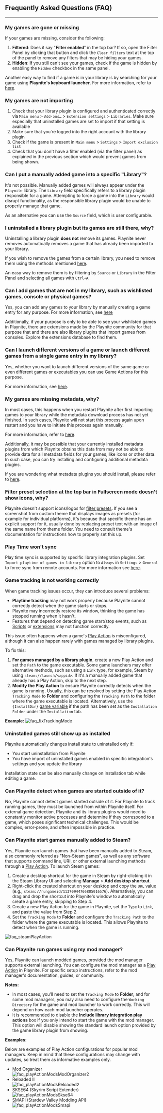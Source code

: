 ## Frequently Asked Questions (FAQ)
---------------------

### My games are gone or missing

If your games are missing, consider the following:

1. **Filtered**: Does it say "**Filter enabled**" in the top bar? If so, open the Filter Panel by clicking that button and click the `Clear filters` text at the top of the panel to remove any filters that may be hiding your games.
2. **Hidden**: If you still can't see your games, check if the game is hidden by enabling the `Hidden` checkbox in the same panel.

Another easy way to find if a game is in your library is by searching for your game using **Playnite's keyboard launcher**. For more information, refer to [here](../../features/keyboardLauncher.md).

### My games are not importing

1. Check that your library plugin is configured and authenticated correctly via `Main menu` > `Add-ons…` > `Extension settings` > `Libraries`. Make sure especially that uninstalled games are set to import if that setting is available
2. Make sure that you're logged into the right account with the library plugin
3. Check if the game is present in `Main menu` > `Settings` > `Import exclusion list`
4. Check that you don't have a filter enabled (via the filter panel) as explained in the previous section which would prevent games from being shown.

### Can I put a manually added game into a specific "Library"?

It's not possible. Manually added games will always appear under the `Playnite` library. The `Library` field specifically refers to a library plugin responsible for a game. Attempting to force a game into the `Library` would disrupt functionality, as the responsible library plugin would be unable to properly manage that game.

As an alternative you can use the `Source` field, which is user configurable.

### I uninstalled a library plugin but its games are still there, why?

Uninstalling a library plugin **does not** remove its games. Playnite never removes automatically removes a game that has already been imported to your library.

If you wish to remove the games from a certain library, you need to remove them using the methods mentioned [here](removingGames.md).

An easy way to remove them is by filtering by `Source` or `Library` in the Filter Panel and selecting all games with `Ctrl+A`.

### Can I add games that are not in my library, such as wishlisted games, console or physical games?

Yes, you can add any games to your library by manually creating a game entry for any purpose. For more information, see [here](addingGames.md#manually)

Additionally, if your purpose is only to be able to see your wishlisted games in Playnite, there are extensions made by the Playnite community for that purpose that and there are also library plugins that import games from consoles. Explore the extensions database to find them.

### Can I launch different versions of a game or launch different games from a single game entry in my library?

Yes, whether you want to launch different versions of the same game or even different games or executables you can use Game Actions for this purpose.

For more information, see [here](gameActions.md).

### My games are missing metadata, why?

In most cases, this happens when you restart Playnite after first importing games to your library while the metadata download process has not yet finished. In such cases, Playnite will not start this process again upon restart and you have to initiate this process again manually.

For more information, refer to [here](metadata.md#updating-game-metadata).

Additionally, it may be possible that your currently installed metadata plugins from which Playnite obtains this data from may not be able to provide data for all metadata fields for your games, like icons or other data. In such case, you can try installing and configuring additional metadata plugins.

If you are wondering what metadata plugins you should install, please refer to [here](../../features/extensionsSupport/faq.md#what-are-the-best-extensions-that-i-should-install).

### Filter preset selection at the top bar in Fullscreen mode doesn't show icons, why?

Playnite doesn't support icons/logos for [filter presets](../../features/filtersAndFiltersPresets.md). If you see a screenshot from custom theme that displays images as presets (for example for individual platforms), it's because that specific theme has an explicit support for it, usually done by replacing preset text with an image of the same name from theme folder. You need to consult theme's documentation for instructions how to properly set this up.

### Play Time won't sync

Play time sync is supported by specific library integration plugins. Set `Import playtime of games in library` option to `Always`  in `Settings` > `General` to force sync from remote accounts. For more information see [here](../../gettingStarted/configuringPlaynite.md#importing-playtime-from-third-party-libraries-and-services).

### Game tracking is not working correctly

When game tracking issues occur, they can introduce several problems:
- **Playtime tracking** may not work properly because Playnite cannot correctly detect when the game starts or stops.
- Playnite may incorrectly restore its window, thinking the game has stopped running when it hasn't.
- Features that depend on detecting game start/stop events, such as [Scripts](../../features/scriptingSupport/scriptingSupportOverview.md) or [extensions](../../features/extensionsSupport/extensionsSupportOverview.md) may not function correctly.

This issue often happens when a game's [Play Action](gameActions.md) is misconfigured, although it can also happen rarely with games managed by library plugins.

To fix this:

1. **For games managed by a library plugin**, create a new Play Action and set the `Path` to the game executable. Some game launchers may offer alternative methods, such as using a `Link` type, for example, Steam by using `steam://launch/<appid>`. If it's a manually added game that already has a Play Action, skip to the next step.
2. **Modify the Play Action** to ensure Playnite correctly detects when the game is running. Usually, this can be resolved by setting the Play Action `Tracking Mode` to **Folder** and configuring the `Tracking Path` to the folder where the game executable is located. Alternatively, use the `{InstallDir}` [game variable](../../advanced/gameVariables.md) if the path has been set as the `Installation Folder` under the `Installation` tab.

**Example:**
![faq_fixTrackingMode](images/faq_fixTrackingMode.png)

### Uninstalled games still show up as installed

Playnite automatically changes install state to uninstalled only if:

- You start uninstallation from Playnite
- You have import of uninstalled games enabled in specific integration's settings and you update the library

Installation state can be also manually change on installation tab while editing a game.

### Can Playnite detect when games are started outside of it?

No, Playnite cannot detect games started outside of it. For Playnite to track running games, they must be launched from within Playnite itself. For external game detection, Playnite and its library plugins would need to constantly monitor active processes and determine if they correspond to a game, which poses significant technical challenges. This would be complex, error-prone, and often impossible in practice.

### Can Playnite start games manually added to Steam?

Yes, Playnite can launch games that have been manually added to Steam, also commonly referred as "Non-Steam games", as well as any software that supports command line, URI, or other external launching methods through a [Play Action](gameActions.md). To launch Steam games:

1. Create a desktop shortcut for the game in Steam by right-clicking it in the Steam Library UI and selecting **Manage** > **Add desktop shortcut**.
2. Right-click the created shortcut on your desktop and copy the `URL` value (e.g., `steam://rungameid/11370944766805016576`). Alternatively, you can drag and drop the shortcut into Playnite's window to automatically create a game entry, skipping to Step 4.
3. Create a new Play Action for the game in Playnite, set the `Type` to `Link`, and paste the value from Step 2.
4. Set the `Tracking Mode` to **Folder** and configure the `Tracking Path` to the folder where the game executable is located. This allows Playnite to detect when the game is running.

![faq_steamPlayAction](images/faq_steamPlayAction.png)

### Can Playnite run games using my mod manager?

Yes, Playnite can launch modded games, provided the mod manager supports external launching. You can configure the mod manager as a [Play Action](gameActions.md) in Playnite. For specific setup instructions, refer to the mod manager's documentation, guides, or community.

**Notes:**
- In most cases, you'll need to set the `Tracking Mode` to **Folder**, and for some mod managers, you may also need to configure the `Working Directory` for the game and mod launcher to work correctly. This will depend on how each mod launcher operates.
- It is recommended to disable the **Include library integration play actions** box if you only intend to start the game with the mod manager. This option will disable showing the standard launch option provided by the game library plugin from showing.

**Examples:**

Below are examples of Play Action configurations for popular mod managers. Keep in mind that these configurations may change with updates, so treat them as informative examples only.

- Mod Organizer  
    ![faq_playActionModsModOrganizer2](images/faq_playActionModsModOrganizer2.png)
- Reloaded II  
    ![faq_playActionModsReloaded2](images/faq_playActionModsReloaded2.png)
- SKSE64 (Skyrim Script Extender)  
    ![faq_playActionModsSkse64](images/faq_playActionModsSkse64.png)
- SMAPI (Stardew Valley Modding API)  
    ![faq_playActionModsSmapi](images/faq_playActionModsSmapi.png)